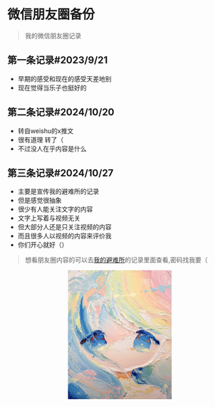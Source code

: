 # 微信朋友圈备份

> 我的微信朋友圈记录

## 第一条记录#2023/9/21

- 早期的感受和现在的感受天差地别
- 现在觉得当乐子也挺好的

## 第二条记录#2024/10/20

- 转自weishu的x推文
- 很有道理 转了（
- 不过没人在乎内容是什么

## 第三条记录#2024/10/27

- 主要是宣传我的避难所的记录
- 但是感觉很抽象
- 很少有人能关注文字的内容
- 文字上写着与视频无关
- 但大部分人还是只关注视频的内容
- 而且很多人以视频的内容来评价我
- 你们开心就好（）

> 想看朋友圈内容的可以去[我的避难所](http://testuser.ysepan.com)的记录里面查看,密码找我要（

<p align="center"><img src="images/ICO.jpg" width="233"/></p>
